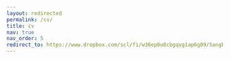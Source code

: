```yaml
---
layout: redirected
permalink: /cv/
title: cv
nav: true
nav_order: 5
redirect_to: https://www.dropbox.com/scl/fi/w36ep0u8cbgqvg1ap6g09/Sungbin_Park_CV.pdf?rlkey=prayojxkn9qv82palayaj75gn&dl=0
---
```

